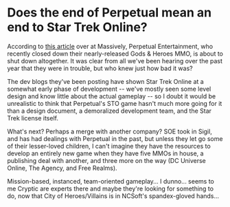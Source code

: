 # Does the end of Perpetual mean an end to Star Trek Online?

According to [this article](http://www.massively.com/2007/11/26/perpetual-disbanding-sto-in-jeopardy/) over at Massively, Perpetual Entertainment, who recently closed down their nearly-released Gods & Heroes MMO, is about to shut down altogether. It was clear from all we've been hearing over the past year that they were in trouble, but who knew just how bad it was?

The dev blogs they've been posting have shown Star Trek Online at a somewhat early phase of development -- we've mostly seen some level design and know little about the actual gameplay -- so I doubt it would be unrealistic to think that Perpetual's STO game hasn't much more going for it than a design document, a demoralized development team, and the Star Trek license itself.



What's next? Perhaps a merge with another company? SOE took in Sigil, and has had dealings with Perpetual in the past, but unless they let go some of their lesser-loved children, I can't imagine they have the resources to develop an entirely new game when they have five MMOs in house, a publishing deal with another, and three more on the way (DC Universe Online, The Agency, and Free Realms).

Mission-based, instanced, team-oriented gameplay... I dunno... seems to me Cryptic are experts there and maybe they're looking for something to do, now that City of Heroes/Villains is in NCSoft's spandex-gloved hands...


